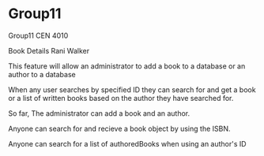 # Group11
Group11 CEN 4010

Book Details
Rani Walker

This feature will allow an administrator to add a book to a database or an author to a database

When any user searches by specified ID they can search for and get a book or a list of written books based on the author they have searched for.

So far, The administrator can add a book and an author.

Anyone can search for and recieve a book object by using the ISBN.

Anyone can search for a list of authoredBooks when using an author's ID
